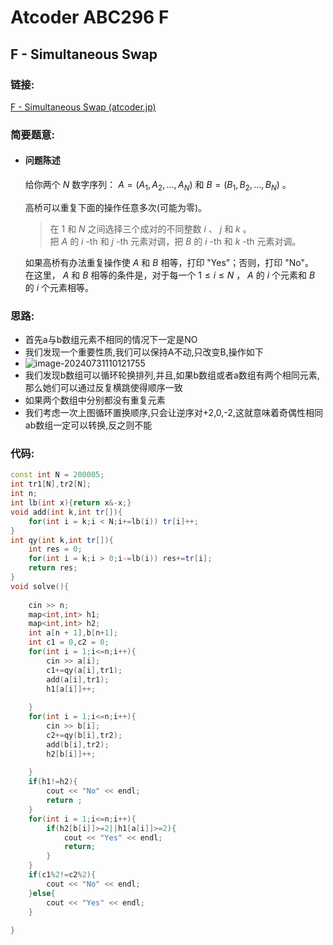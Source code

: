 # Atcoder ABC296 F

## F - Simultaneous Swap

### **链接:** 

[F - Simultaneous Swap (atcoder.jp)](https://atcoder.jp/contests/abc296/tasks/abc296_f)

### **简要题意:**

- #### 问题陈述

  给你两个 $N$ 数字序列：  $A=(A_1,A_2,\ldots,A_N)$ 和 $B=(B_1,B_2,\ldots,B_N)$ 。

  高桥可以重复下面的操作任意多次(可能为零)。

  > 在 $1$ 和 $N$ 之间选择三个成对的不同整数 $i$ 、 $j$ 和 $k$ 。  
  > 把 $A$ 的 $i$ -th 和 $j$ -th 元素对调，把 $B$ 的 $i$ -th 和 $k$ -th 元素对调。

  如果高桥有办法重复操作使 $A$ 和 $B$ 相等，打印 "Yes"；否则，打印 "No"。  
  在这里， $A$ 和 $B$ 相等的条件是，对于每一个 $1\leq i\leq N$ ， $A$ 的 $i$ 个元素和 $B$ 的 $i$ 个元素相等。

### **思路:**

- 首先a与b数组元素不相同的情况下一定是NO
- 我们发现一个重要性质,我们可以保持A不动,只改变B,操作如下
- ![image-20240731110121755](img/image-20240731110121755.png)
- 我们发现b数组可以循环轮换排列,并且,如果b数组或者a数组有两个相同元素,那么她们可以通过反复横跳使得顺序一致
- 如果两个数组中分别都没有重复元素
- 我们考虑一次上图循环置换顺序,只会让逆序对+2,0,-2,这就意味着奇偶性相同ab数组一定可以转换,反之则不能

### 代码:

```c++
const int N = 200005;
int tr1[N],tr2[N];
int n;
int lb(int x){return x&-x;}
void add(int k,int tr[]){
    for(int i = k;i < N;i+=lb(i)) tr[i]++;
}
int qy(int k,int tr[]){
    int res = 0;
    for(int i = k;i > 0;i-=lb(i)) res+=tr[i];
    return res;
}
void solve(){
    
    cin >> n;
    map<int,int> h1;
    map<int,int> h2;
    int a[n + 1],b[n+1];
    int c1 = 0,c2 = 0;
    for(int i = 1;i<=n;i++){
        cin >> a[i];
        c1+=qy(a[i],tr1);
        add(a[i],tr1);
        h1[a[i]]++;
        
    }
    for(int i = 1;i<=n;i++){
        cin >> b[i];
        c2+=qy(b[i],tr2);
        add(b[i],tr2);
        h2[b[i]]++;
        
    }
    if(h1!=h2){
        cout << "No" << endl;
        return ;
    }
    for(int i = 1;i<=n;i++){
        if(h2[b[i]]>=2||h1[a[i]]>=2){
            cout << "Yes" << endl;
            return;
        }
    }
    if(c1%2!=c2%2){
        cout << "No" << endl;
    }else{
        cout << "Yes" << endl;
    }
 
}
```
